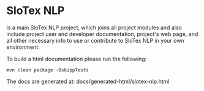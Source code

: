 # SloTex NLP

Is a main SloTex NLP project, which joins all project modules and also include
project user and developer documentation, project's web page, and all other
necessary info to use or contribute to SloTex NLP in your own environment. 


To build a html documentation please run the following:

```
mvn clean package -DskippTests
```

The docs are generated at: docs/generated-html/slotex-nlp.html
